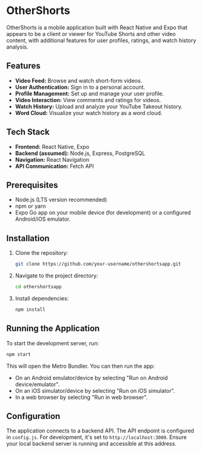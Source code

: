 # OtherShorts

OtherShorts is a mobile application built with React Native and Expo that appears to be a client or viewer for YouTube Shorts and other video content, with additional features for user profiles, ratings, and watch history analysis.

## Features

- **Video Feed:** Browse and watch short-form videos.
- **User Authentication:** Sign in to a personal account.
- **Profile Management:** Set up and manage your user profile.
- **Video Interaction:** View comments and ratings for videos.
- **Watch History:** Upload and analyze your YouTube Takeout history.
- **Word Cloud:** Visualize your watch history as a word cloud.

## Tech Stack

- **Frontend:** React Native, Expo
- **Backend (assumed):** Node.js, Express, PostgreSQL
- **Navigation:** React Navigation
- **API Communication:** Fetch API

## Prerequisites

- Node.js (LTS version recommended)
- npm or yarn
- Expo Go app on your mobile device (for development) or a configured Android/iOS emulator.

## Installation

1.  Clone the repository:
    ```bash
    git clone https://github.com/your-username/othershortsapp.git
    ```
2.  Navigate to the project directory:
    ```bash
    cd othershortsapp
    ```
3.  Install dependencies:
    ```bash
    npm install
    ```

## Running the Application

To start the development server, run:

```bash
npm start
```

This will open the Metro Bundler. You can then run the app:

-   On an Android emulator/device by selecting "Run on Android device/emulator".
-   On an iOS simulator/device by selecting "Run on iOS simulator".
-   In a web browser by selecting "Run in web browser".

## Configuration

The application connects to a backend API. The API endpoint is configured in `config.js`. For development, it's set to `http://localhost:3000`. Ensure your local backend server is running and accessible at this address.
